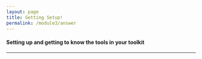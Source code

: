 ```yaml
---
layout: page
title: Getting Setup!
permalink: /module3/answer
---
```


#### Setting up and getting to know the tools in your toolkit
---



<br>
<br>
<br>
